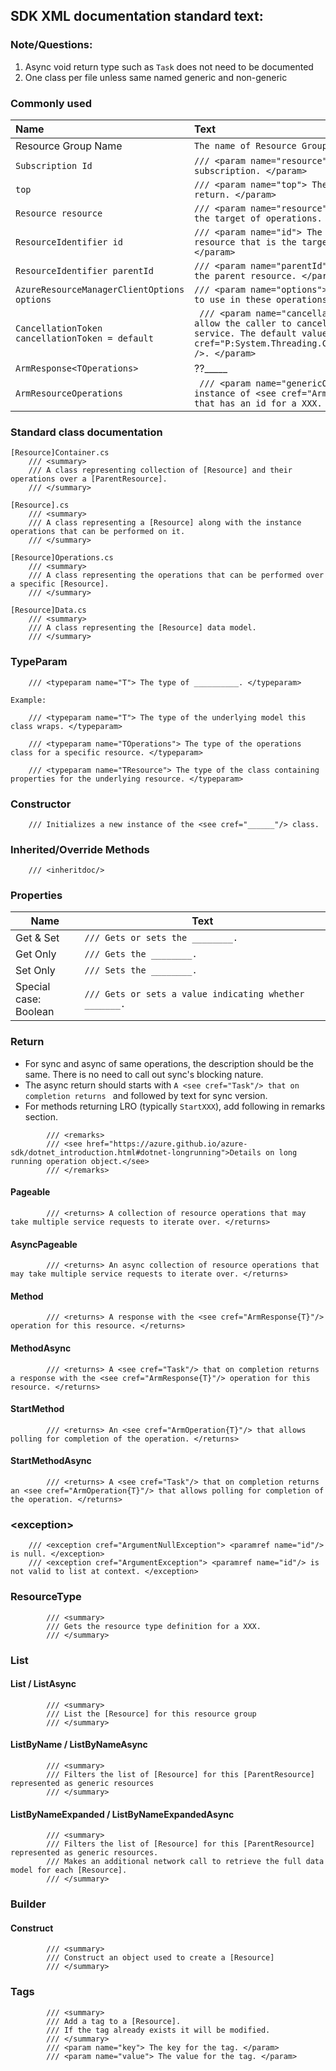 ## SDK XML documentation standard text:
### Note/Questions:
1. Async void return type such as `Task` does not need to be documented
2. One class per file unless same named generic and non-generic



### Commonly used

| Name       | Text     |
| :------------- | :----------- |
| Resource Group Name | `The name of Resource Group.` |
| `Subscription Id` | `/// <param name="resource"> The id of the Azure subscription. </param>` |
| `top` | `/// <param name="top"> The number of results to return. </param>` |
| `Resource resource` | `/// <param name="resource"> The resource that is the target of operations. </param>` |
| `ResourceIdentifier id` | `/// <param name="id"> The identifier of the resource that is the target of operations. </param>`|
| `ResourceIdentifier parentId` | `/// <param name="parentId"> The resource Id of the parent resource. </param>` |
| `AzureResourceManagerClientOptions options` | `/// <param name="options"> The client parameters to use in these operations. </param>` |
| `CancellationToken cancellationToken = default` | ``` /// <param name="cancellationToken"> A token to allow the caller to cancel the call to the service. The default value is <see cref="P:System.Threading.CancellationToken.None" />. </param>``` |
| `ArmResponse<TOperations>` | ??_____ |
| `ArmResourceOperations` | ``` /// <param name="genericOperations"> An instance of <see cref="ArmResourceOperations"/> that has an id for a XXX. </param>``` |

### Standard class documentation

```
[Resource]Container.cs
    /// <summary>
    /// A class representing collection of [Resource] and their operations over a [ParentResource].
    /// </summary>

[Resource].cs
    /// <summary>
    /// A class representing a [Resource] along with the instance operations that can be performed on it.
    /// </summary>

[Resource]Operations.cs
    /// <summary>
    /// A class representing the operations that can be performed over a specific [Resource].
    /// </summary>

[Resource]Data.cs
    /// <summary>
    /// A class representing the [Resource] data model.
    /// </summary>
```

### TypeParam

```
    /// <typeparam name="T"> The type of __________. </typeparam>	

Example:

    /// <typeparam name="T"> The type of the underlying model this class wraps. </typeparam>  

    /// <typeparam name="TOperations"> The type of the operations class for a specific resource. </typeparam>

    /// <typeparam name="TResource"> The type of the class containing properties for the underlying resource. </typeparam>
```

### Constructor
```
    /// Initializes a new instance of the <see cref="______"/> class.	
```

### Inherited/Override Methods
```
    /// <inheritdoc/>
```

### Properties

| Name       | Text                      |
| - | - |
|Get & Set | `/// Gets or sets the ________.` |
|Get Only | `/// Gets the ________.`|
|Set Only | `/// Sets the ________.`|
|Special case:<br>Boolean  | `/// Gets or sets a value indicating whether _______.`|

### Return

* For sync and async of same operations, the description should be the same. There is no need to call out sync's blocking nature.
* The async return should starts with `A <see cref="Task"/> that on completion returns ` and followed by text for sync version.
* For methods returning LRO (typically `StartXXX`), add following in remarks section.

```
        /// <remarks>
        /// <see href="https://azure.github.io/azure-sdk/dotnet_introduction.html#dotnet-longrunning">Details on long running operation object.</see>
        /// </remarks>
```

#### Pageable

```
        /// <returns> A collection of resource operations that may take multiple service requests to iterate over. </returns>
```

#### AsyncPageable

```
        /// <returns> An async collection of resource operations that may take multiple service requests to iterate over. </returns>
```

#### Method

```
        /// <returns> A response with the <see cref="ArmResponse{T}"/> operation for this resource. </returns>
```

#### MethodAsync

```
        /// <returns> A <see cref="Task"/> that on completion returns a response with the <see cref="ArmResponse{T}"/> operation for this resource. </returns>
```

#### StartMethod

```
        /// <returns> An <see cref="ArmOperation{T}"/> that allows polling for completion of the operation. </returns>
```

#### StartMethodAsync

```
        /// <returns> A <see cref="Task"/> that on completion returns an <see cref="ArmOperation{T}"/> that allows polling for completion of the operation. </returns>
```

### \<exception>

```
    /// <exception cref="ArgumentNullException"> <paramref name="id"/> is null. </exception>
    /// <exception cref="ArgumentException"> <paramref name="id"/> is not valid to list at context. </exception>
```

### ResourceType

```
        /// <summary>
        /// Gets the resource type definition for a XXX.
        /// </summary>
```

### List

#### List / ListAsync

```
        /// <summary>
        /// List the [Resource] for this resource group
        /// </summary>
```

#### ListByName / ListByNameAsync

```
        /// <summary>
        /// Filters the list of [Resource] for this [ParentResource] represented as generic resources
        /// </summary>
```

#### ListByNameExpanded / ListByNameExpandedAsync

```
        /// <summary>
        /// Filters the list of [Resource] for this [ParentResource] represented as generic resources.
        /// Makes an additional network call to retrieve the full data model for each [Resource].
        /// </summary>
```

### Builder

#### Construct

```
        /// <summary>
        /// Construct an object used to create a [Resource]
        /// </summary>
```

### Tags

```
        /// <summary>
        /// Add a tag to a [Resource].
        /// If the tag already exists it will be modified.
        /// </summary>
        /// <param name="key"> The key for the tag. </param>
        /// <param name="value"> The value for the tag. </param>
```
